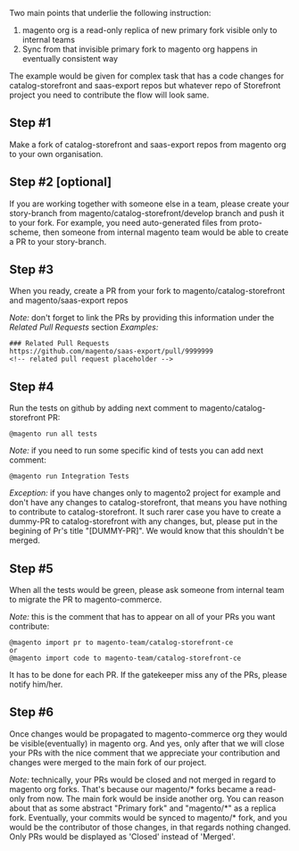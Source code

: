 Two main points that underlie the following instruction:
1) magento org is a read-only replica of new primary fork visible only to internal teams
2) Sync from that invisible primary fork to magento org happens in eventually consistent way

The example would be given for complex task that has a code changes for catalog-storefront and saas-export repos but whatever repo of Storefront project you need to contribute the flow will look same. 

## Step #1
Make a fork of catalog-storefront and saas-export repos from magento org to your own organisation. 
## Step #2 [optional]
If you are working together with someone else in a team, please create your story-branch from magento/catalog-storefront/develop branch and push it to your fork.
For example, you need auto-generated files from proto-scheme, then someone from internal magento team would be able to create a PR to your story-branch.
## Step #3
When you ready, create a PR from your fork to magento/catalog-storefront and magento/saas-export repos

*Note:* don't forget to link the PRs by providing this information under the _Related Pull Requests_ section
*Examples:*
```
### Related Pull Requests
https://github.com/magento/saas-export/pull/9999999
<!-- related pull request placeholder -->
```
## Step #4
Run the tests on github by adding next comment to magento/catalog-storefront PR:
```
@magento run all tests
```

*Note:* if you need to run some specific kind of tests you can add next comment:
```
@magento run Integration Tests
```

*Exception:* if you have changes only to magento2 project for example and don't have any changes to catalog-storefront, that means you have nothing to contribute to catalog-storefront.
It such rarer case you have to create a dummy-PR to catalog-storefront with any changes, but, please put in the begining of Pr's title "[DUMMY-PR]". We would know that this shouldn't be merged.
## Step #5
When all the tests would be green, please ask someone from internal team to migrate the PR to magento-commerce.

*Note:* this is the comment that has to appear on all of your PRs you want contribute: 
```
@magento import pr to magento-team/catalog-storefront-ce
or
@magento import code to magento-team/catalog-storefront-ce
```
It has to be done for each PR.
If the gatekeeper miss any of the PRs, please notify him/her.
## Step #6
Once changes would be propagated to magento-commerce org they would be visible(eventually) in magento org.
And yes, only after that we will close your PRs with the nice comment that we appreciate your contribution and changes were merged to the main fork of our project.

*Note:* technically, your PRs would be closed and not merged in regard to magento org forks. That's because our magento/\* forks became a read-only from now. The main fork would be inside another org. You can reason about that as some abstract "Primary fork" and "magento/*" as a replica fork.
Eventually, your commits would be synced to magento/\* fork, and you would be the contributor of those changes, in that regards nothing changed. Only PRs would be displayed as 'Closed' instead of 'Merged'. 